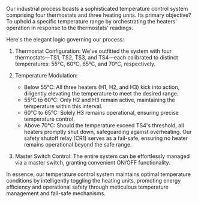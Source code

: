 Our industrial process boasts a sophisticated temperature control system comprising four thermostats and three heating units. Its primary objective? To uphold a specific temperature range by orchestrating the heaters' operation in response to the thermostats' readings.

Here's the elegant logic governing our process:

1. Thermostat Configuration: We've outfitted the system with four thermostats—TS1, TS2, TS3, and TS4—each calibrated to distinct temperatures: 55°C, 60°C, 65°C, and 70°C, respectively.
  
2. Temperature Modulation:
   - Below 55°C: All three heaters (H1, H2, and H3) kick into action, diligently elevating the temperature to meet the desired range.
   - 55°C to 60°C: Only H2 and H3 remain active, maintaining the temperature within this interval.
   - 60°C to 65°C: Solely H3 remains operational, ensuring precise temperature control.
   - Above 70°C: Should the temperature exceed TS4's threshold, all heaters promptly shut down, safeguarding against overheating. Our safety shutoff relay (CR1) serves as a fail-safe, ensuring no heater remains operational beyond the safe range.

3. Master Switch Control: The entire system can be effortlessly managed via a master switch, granting convenient ON/OFF functionality.

In essence, our temperature control system maintains optimal temperature conditions by intelligently toggling the heating units, promoting energy efficiency and operational safety through meticulous temperature management and fail-safe mechanisms.
